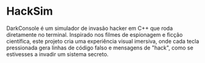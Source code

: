 # HackSim
DarkConsole é um simulador de invasão hacker em C++ que roda diretamente no terminal. Inspirado nos filmes de espionagem e ficção científica, este projeto cria uma experiência visual imersiva, onde cada tecla pressionada gera linhas de código falso e mensagens de "hack", como se estivesses a invadir um sistema secreto.
